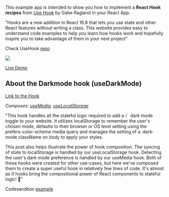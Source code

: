 This example app is intended to show you how to implement a **React Hook recipes** from [Use Hook](https://usehooks.com/) by Gabe Ragland in your React App.  

"Hooks are a new addition in React 16.8 that lets you use state and other React features without writing a class. This website provides easy to understand code examples to help you learn how hooks work and hopefully inspire you to take advantage of them in your next project"  

Check UseHook [repo](https://github.com/gragland/usehooks)

<img src="https://media.giphy.com/media/12NUbkX6p4xOO4/giphy.gif">

[Live Demo](https://leandrodci.github.io/React-UseDarkMode)

## About the Darkmode hook (useDarkMode)  

[Link to the Hook](https://usehooks.com/#useDarkMode)   

*Composes: [useMedia](https://usehooks.com/useMedia), [useLocalStorage](https://usehooks.com/useLocalStorage)*  

"This hook handles all the stateful logic required to add a ☾ dark mode toggle to your website. It utilizes localStorage to remember the user's chosen mode, defaults to their browser or OS level setting using the prefers-color-scheme media query and manages the setting of a .dark-mode className on body to apply your styles. 

This post also helps illustrate the power of hook composition. The syncing of state to localStorage is handled by our useLocalStorage hook. Detecting the user's dark mode preference is handled by our useMedia hook. Both of these hooks were created for other use-cases, but here we've composed them to create a super useful hook in relatively few lines of code. It's almost as if hooks bring the compositional power of React components to stateful logic! 🤯"




Codesandbox [example](https://codesandbox.io/s/p33j1m0mxj)  
